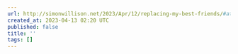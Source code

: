 ```yaml
---
url: http://simonwillison.net/2023/Apr/12/replacing-my-best-friends/#atom-everything
created_at: 2023-04-13 02:20 UTC
published: false
title: ''
tags: []
---
```



